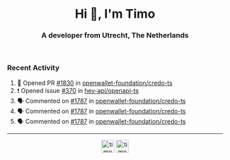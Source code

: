 <h1 align="center">Hi 👋, I'm Timo</h1>
<h3 align="center">A developer from Utrecht, The Netherlands</h3>
<br/>
<!-- https://github.com/rahuldkjain/github-profile-readme-generator --!>

<!--  <p align="left"><img src="https://github-readme-stats.vercel.app/api?username=timoglastra&show_icons=true&count_private=true&" alt="timoglastra" /></p> --!>

<!--
Github language stats
<p align="left"><img src="https://github-readme-stats.vercel.app/api/top-langs/?username=timoglastra&layout=compact" alt="timoglastra" /><p>
-->

<!-- Codestats language stats -->
<!-- <p align="left"><img src="https://codestats-readme.vercel.app/api/top-langs/?username=timoglastra&layout=compact&language_count=12" alt="timoglastra" /><p>    --!>
  
<h3>Recent Activity</h3>

<!--START_SECTION:activity-->
1. 💪 Opened PR [#1830](https://github.com/openwallet-foundation/credo-ts/pull/1830) in [openwallet-foundation/credo-ts](https://github.com/openwallet-foundation/credo-ts)
2. ❗ Opened issue [#370](https://github.com/hey-api/openapi-ts/issues/370) in [hey-api/openapi-ts](https://github.com/hey-api/openapi-ts)
3. 🗣 Commented on [#1787](https://github.com/openwallet-foundation/credo-ts/pull/1787#issuecomment-2051178106) in [openwallet-foundation/credo-ts](https://github.com/openwallet-foundation/credo-ts)
4. 🗣 Commented on [#1787](https://github.com/openwallet-foundation/credo-ts/pull/1787#issuecomment-2051174183) in [openwallet-foundation/credo-ts](https://github.com/openwallet-foundation/credo-ts)
5. 🗣 Commented on [#1787](https://github.com/openwallet-foundation/credo-ts/pull/1787#issuecomment-2051168397) in [openwallet-foundation/credo-ts](https://github.com/openwallet-foundation/credo-ts)
<!--END_SECTION:activity-->

---

<p align="center">
<a href="https://twitter.com/timoglastra" target="blank"><img align="center" src="https://cdn.jsdelivr.net/npm/simple-icons@3.0.1/icons/twitter.svg" alt="timoglastra" height="30" width="30" /></a>
<a href="https://linkedin.com/in/timoglastra" target="blank"><img align="center" src="https://cdn.jsdelivr.net/npm/simple-icons@3.0.1/icons/linkedin.svg" alt="timoglastra" height="30" width="30" /></a>
</p>



